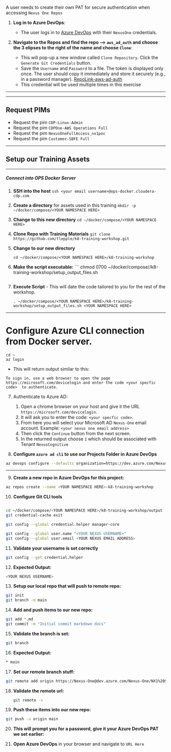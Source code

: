 A user needs to create their own PAT for secure authentication when accessing `Nexus One Repos` 

1. **Log in to Azure DevOps**:
   - The user logs in to [Azure DevOps](https://dev.azure.com/Nexus-One/NX1%20Special%20Projects/) with their `NexusOne` credentials.

2. **Navigate to the Repos and find the repo --> `aws_ad_auth` and choose the 3 elipses to the right of the name and choose `Clone`**:
   - This will pop-up a new window called `Clone Repository`.  Click the `Generate Git Credentials` button.
   - Save the `Username` and `Password` to a file.  The token is displayed only once. The user should copy it immediately and store it securely (e.g., in a password manager).  [RepoLink-aws-ad-auth](https://dev.azure.com/Nexus-One/NX1%20Special%20Projects/_git/aws_ad_auth)
   - This credential will be used multiple times in this exercise
 

---
---

## Request PIMs

- Request the pim `CDP-Linux-Admin`
- Request the pim `CDPOne-AWS Operations Full`
- Request the pim `NexusOneFullAccess_nx1poc`
- Request the pim `Customer-SBFE Full`


---

## Setup our Training Assets

---

##### Connect into OPS Docker Server

1. **SSH into the host** `ssh <your email username>@ops-docker.cloudera-cdp.com`
2. **Create a directory** for assets used in this training `mkdir -p ~/docker/compose/<YOUR NAMESPACE HERE>`
3. **Change to this new directory** `cd ~/docker/compose/<YOUR NAMESPACE HERE>`
4. **Clone Repo with Training Materials** 
	```git clone https://github.com/tlepple/k8-training-workshop.git```

5. **Change to our new directory**	
	```
	cd ~/docker/compose/<YOUR NAMESPACE HERE>/k8-training-workshop
	```
6.  **Make the script executable:**
        ```
    chmod 0700 ~/docker/compose/<YOUR NAMESPACE HERE>/k8-training-workshop/setup_output_files.sh
	```
7. **Execute Script** - This will date the code tailored to you for the rest of the workshop.
	```
	. ~/docker/compose/<YOUR NAMESPACE HERE>/k8-training-workshop/setup_output_files.sh <YOUR NAMESPACE HERE>
	```

---

# **Configure Azure CLI connection** from Docker server.

 ```
cd ~
az login 
 ```

 *  This will return output similar to this:

 ```
To sign in, use a web browser to open the page https://microsoft.com/devicelogin and enter the code <your specfic code>  to authenticate.
 ```
7.  Authenticate to Azure AD:   
    1. Open a chrome browser on your host and give it the URL `https://microsoft.com/devicelogin`.   
    2. It will ask you to enter the code: `<your specfic code>`.   
    3. From here you will select your Microsoft AD `Nexus-One` email account.  Example: `<your nexus one email address>`
    4. Then click the `Continue` button from the next screen.
    5. In the returned output choose `1` which should be associated with Tenant `NexusCognitive`

8.  **Configure `azure ad cli` to use our Projects Folder in Azure DevOps**

   ```bash
   az devops configure --defaults organization=https://dev.azure.com/Nexus-One project="NX1 Special Projects"
   ```

---

9.  **Create a new repo in Azure DevOps for this project:**
```bash
az repos create --name <YOUR NAMESPACE HERE>-k8-training-workshop
```
10.  **Configure Git CLI tools**
```bash

cd ~/docker/compose/<YOUR NAMESPACE HERE>/k8-training-workshop/output
git credential-cache exit

git config --global credential.helper manager-core

git config --global user.name "<YOUR NEXUS USERNAME>"
git config --global user.email <YOUR NEXUS EMAIL ADDRESS>
```
11.  **Validate your username is set correctly**
```bash
git config --get credential.helper
```

12.  **Expected Output:**
```bash
<YOUR NEXUS USERNAME>
```
13.  **Setup our local repo that will push to remote repo:**
```bash
git init
git branch -m main
```

14.  **Add and push items to our new repo:**
```bash
git add *.md
git commit -m "Initial commit markdown docs"
```

15.  **Validate the branch is set:**
```bash
git branch
```

16.  **Expected Output:**
```bash
* main
```
17.  **Set our remote branch stuff:**
```bash
git remote add origin https://Nexus-One@dev.azure.com/Nexus-One/NX1%20Special%20Projects/_git/<YOUR NAMESPACE HERE>-k8-training-workshop
```
18. **Validate the remote url:**
    ```bash
    git remote -v
    ```
     
19.  **Push these items into our new repo:**
```bash
git push -u origin main
```
20.  **This will prompt you for a password, give it your Azure DevOps PAT we set earlier:**

21.  **Open Azure DevOps** in your browser and navigate to `URL Here`

